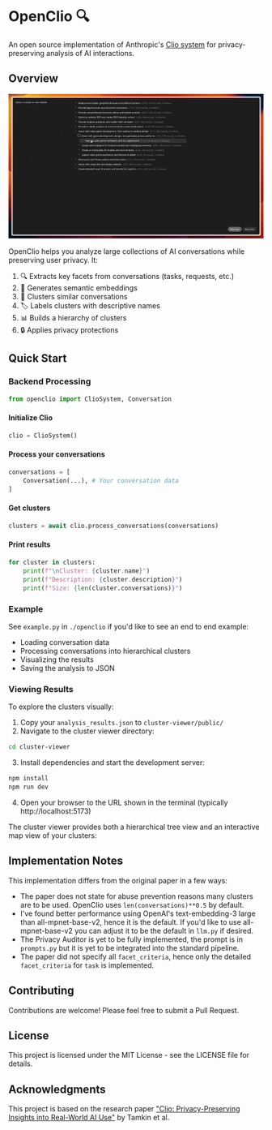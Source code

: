 # OpenClio 🔍

An open source implementation of Anthropic's [Clio system](https://arxiv.org/abs/2412.13678) for privacy-preserving analysis of AI interactions.


## Overview

![Cluster Viewer UI](ui.gif)

OpenClio helps you analyze large collections of AI conversations while preserving user privacy. It:

1. 🔍 Extracts key facets from conversations (tasks, requests, etc.)
2. 🧮 Generates semantic embeddings
3. 🎯 Clusters similar conversations
4. 🏷️ Labels clusters with descriptive names
5. 📊 Builds a hierarchy of clusters
6. 🔒 Applies privacy protections

## Quick Start

### Backend Processing
```python
from openclio import ClioSystem, Conversation
```

#### Initialize Clio
```python
clio = ClioSystem()
```

#### Process your conversations
```python
conversations = [
    Conversation(...), # Your conversation data
]
```

#### Get clusters
```python
clusters = await clio.process_conversations(conversations)
```

#### Print results
```python
for cluster in clusters:
    print(f"\nCluster: {cluster.name}")
    print(f"Description: {cluster.description}")
    print(f"Size: {len(cluster.conversations)}")
```

### Example
See `example.py` in `./openclio` if you'd like to see an end to end example:
- Loading conversation data
- Processing conversations into hierarchical clusters
- Visualizing the results
- Saving the analysis to JSON

### Viewing Results
To explore the clusters visually:

1. Copy your `analysis_results.json` to `cluster-viewer/public/`
2. Navigate to the cluster viewer directory:
```bash
cd cluster-viewer
```
3. Install dependencies and start the development server:
```bash
npm install
npm run dev
```
4. Open your browser to the URL shown in the terminal (typically http://localhost:5173)

The cluster viewer provides both a hierarchical tree view and an interactive map view of your clusters:

## Implementation Notes

This implementation differs from the original paper in a few ways:

- The paper does not state for abuse prevention reasons many clusters are to be used. OpenClio uses `len(conversations)**0.5` by default.
- I've found better performance using OpenAI's text-embedding-3 large than all-mpnet-base-v2, hence it is the default. If you'd like to use all-mpnet-base-v2 you can adjust it to be the default in `llm.py` if desired.
- The Privacy Auditor is yet to be fully implemented, the prompt is in `prompts.py` but it is yet to be integrated into the standard pipeline.
- The paper did not specify all `facet_criteria`, hence only the detailed `facet_criteria` for `task` is implemented.

## Contributing

Contributions are welcome! Please feel free to submit a Pull Request.

## License

This project is licensed under the MIT License - see the LICENSE file for details.

## Acknowledgments

This project is based on the research paper ["Clio: Privacy-Preserving Insights into Real-World AI Use"](https://arxiv.org/abs/2412.13678) by Tamkin et al.
